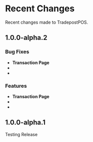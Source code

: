 # Recent Changes

Recent changes made to TradepostPOS.

## 1.0.0-alpha.2

### Bug Fixes
* **Transaction Page**
*
*
### Features
* **Transaction Page**
*
*

## 1.0.0-alpha.1

Testing Release